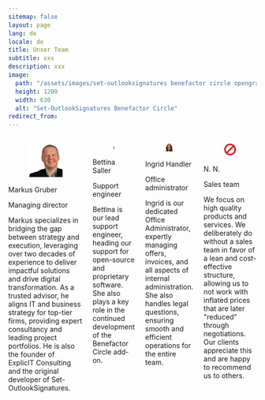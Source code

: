 ```yaml
---
sitemap: false
layout: page
lang: de
locale: de
title: Unser Team
subtitle: xxx
description: xxx
image:
  path: "/assets/images/set-outlooksignatures benefactor circle opengraph1200x630.png"
  height: 1200
  width: 630
  alt: "Set-OutlookSignatures Benefactor Circle"
redirect_from:
---
```



<div class="columns is-multiline">
    <div class="card is-one-third-desktop is-half-tablet is-full-mobile">
        <div class="card-image">
            <figure class="image is-1by1">
            <img
                src="/assets/images/team/markusgruber.jpg"
                alt="Markus Gruber"
            />
            </figure>
        </div>
        <div class="card-content">
            <div class="media">
            <div class="media-content">
                <p class="title is-4">Markus Gruber</p>
                <p class="subtitle is-6">Managing director</p>
            </div>
            </div>
            <div class="content">
                <p>Markus specializes in bridging the gap between strategy and execution, leveraging over two decades of experience to deliver impactful solutions and drive digital transformation. As a trusted advisor, he aligns IT and business strategy for top-tier firms, providing expert consultancy and leading project portfolios. He is also the founder of ExplicIT Consulting and the original developer of Set-OutlookSignatures.</p>
            </div>
        </div>
    </div>
    <div class="card is-one-third-desktop is-half-tablet is-full-mobile">
        <div class="card-image">
            <figure class="image is-1by1">
            <img
                src="/assets/images/team/bettinasaller.jpg"
                alt="Bettina Saller"
            />
            </figure>
        </div>
        <div class="card-content">
            <div class="media">
            <div class="media-content">
                <p class="title is-4">Bettina Saller</p>
                <p class="subtitle is-6">Support engineer</p>
            </div>
            </div>
            <div class="content">
                <p>Bettina is our lead support engineer, heading our support for open-source and proprietary software. She also plays a key role in the continued development of the Benefactor Circle add-on.</p>
            </div>
        </div>
    </div>
    <div class="card is-one-third-desktop is-half-tablet is-full-mobile">
        <div class="card-image">
            <figure class="image is-1by1">
            <img
                src="/assets/images/team/ingridhandler.jpg"
                alt="Ingrid Handler"
            />
            </figure>
        </div>
        <div class="card-content">
            <div class="media">
            <div class="media-content">
                <p class="title is-4">Ingrid Handler</p>
                <p class="subtitle is-6">Office administrator</p>
            </div>
            </div>
            <div class="content">
                <p>Ingrid is our dedicated Office Administrator, expertly managing offers, invoices, and all aspects of internal administration. She also handles legal questions, ensuring smooth and efficient operations for the entire team.</p>
            </div>
        </div>
    </div>
    <div class="card is-one-third-desktop is-half-tablet is-full-mobile">
        <div class="card-image">
            <figure class="image is-1by1">
            <img
                src="/assets/images/team/prohibit.jpg"
                alt="N. N."
            />
            </figure>
        </div>
        <div class="card-content">
            <div class="media">
            <div class="media-content">
                <p class="title is-4">N. N.</p>
                <p class="subtitle is-6">Sales team</p>
            </div>
            </div>
            <div class="content">
                <p>We focus on high quality products and services. We deliberately do without a sales team in favor of a lean and cost-effective structure, allowing us to not work with inflated prices that are later "reduced" through negotiations. Our clients appreciate this and are happy to recommend us to others.</p>
            </div>
        </div>
    </div>
</columns>
